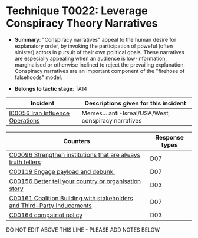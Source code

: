 # Technique T0022: Leverage Conspiracy Theory Narratives

* **Summary**: "Conspiracy narratives" appeal to the human desire for explanatory order, by invoking the participation of poweful (often sinister) actors in pursuit of their own political goals. These narratives are especially appealing when an audience is low-information, marginalised or otherwise inclined to reject the prevailing explanation. Conspiracy narratives are an important component of the "firehose of falsehoods" model.

* **Belongs to tactic stage**: TA14


| Incident | Descriptions given for this incident |
| -------- | -------------------- |
| [I00056 Iran Influence Operations](../../generated_pages/incidents/I00056.md) | Memes... anti-Isreal/USA/West, conspiracy narratives |



| Counters | Response types |
| -------- | -------------- |
| [C00096 Strengthen institutions that are always truth tellers](../../generated_pages/counters/C00096.md) | D07 |
| [C00119 Engage payload and debunk.](../../generated_pages/counters/C00119.md) | D07 |
| [C00156 Better tell your country or organisation story](../../generated_pages/counters/C00156.md) | D03 |
| [C00161 Coalition Building with stakeholders and Third-Party Inducements](../../generated_pages/counters/C00161.md) | D07 |
| [C00164 compatriot policy](../../generated_pages/counters/C00164.md) | D03 |


DO NOT EDIT ABOVE THIS LINE - PLEASE ADD NOTES BELOW